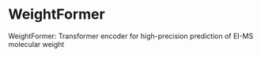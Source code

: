 # WeightFormer
WeightFormer: Transformer encoder for high-precision prediction of EI-MS molecular weight
